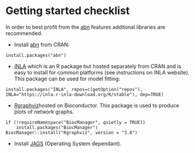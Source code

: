 # Getting started checklist

In order to best profit from the [abn](https://cran.r-project.org/package=abn) features additonal libraries are recommended.

- Install [abn](https://cran.r-project.org/package=abn) from CRAN:
```{r}
install.packages("abn")
```
- [INLA](http://www.r-inla.org/) which is an R package but hosted separately from CRAN and is easy to install for common platforms (see instructions on INLA website). This package can be used for model fitting:
```{r}
install.packages("INLA", repos=c(getOption("repos"), INLA="https://inla.r-inla-download.org/R/stable"), dep=TRUE)
```
- [Rgraphviz](http://www.bioconductor.org/packages/release/bioc/html/Rgraphviz.html)hosted on  Bioconductor. This package is used to produce plots of network graphs.
```{r}
if (!requireNamespace("BiocManager", quietly = TRUE))
    install.packages("BiocManager")
BiocManager::install("Rgraphviz", version = "3.8")
```
- Install [JAGS](http://mcmc-jags.sourceforge.net/) (Operating System dependant). 
